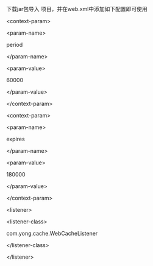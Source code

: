 下载jar包导入 项目，并在web.xml中添加如下配置即可使用
> <!-- 指定缓存清理周期，系统将在指定时间间隔后对缓存进行清理  若不设定则默认为10分钟-->
> 

&lt;context-param&gt;


> > 

&lt;param-name&gt;

period

&lt;/param-name&gt;


> > 

&lt;param-value&gt;

60000

&lt;/param-value&gt;



> 

&lt;/context-param&gt;


> <!-- 指定缓存中值存在的时间，值将过期被清理程序清理  若不设定该值默认为半小时-->
> 

&lt;context-param&gt;


> > 

&lt;param-name&gt;

expires

&lt;/param-name&gt;


> > 

&lt;param-value&gt;

180000

&lt;/param-value&gt;



> 

&lt;/context-param&gt;


> 

&lt;listener&gt;


> > 

&lt;listener-class&gt;

com.yong.cache.WebCacheListener

&lt;/listener-class&gt;



> 

&lt;/listener&gt;

